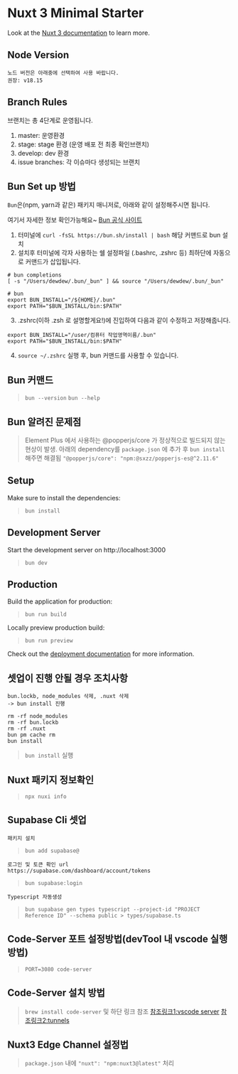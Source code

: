 # Nuxt 3 Minimal Starter

Look at the [Nuxt 3 documentation](https://nuxt.com/docs/getting-started/introduction) to learn more.


## Node Version

```
노드 버전은 아래중에 선택하여 사용 바랍니다.
권장: v18.15
```

## Branch Rules

브랜치는 총 4단계로 운영됩니다.
1. master: 운영환경
2. stage: stage 환경 (운영 배포 전 최종 확인브랜치)
3. develop: dev 환경
4. issue branches: 각 이슈마다 생성되는 브랜치

## Bun Set up 방법

`Bun`은(npm, yarn과 같은) 패키지 매니저로, 아래와 같이 설정해주시면 됩니다.

여기서 자세한 정보 확인가능해요~ [Bun 공식 사이트](https://bun.sh/)


1. 터미널에 `curl -fsSL https://bun.sh/install | bash` 해당 커맨드로 bun 설치
2. 설치후 터미널에 각자 사용하는 쉘 설정파일 (.bashrc, .zshrc 등) 최하단에 자동으로 커맨드가 삽입됩니다.

```
# bun completions
[ -s "/Users/dewdew/.bun/_bun" ] && source "/Users/dewdew/.bun/_bun"

# bun
export BUN_INSTALL="/${HOME}/.bun"
export PATH="$BUN_INSTALL/bin:$PATH"
```

3. .zshrc(이하 .zsh 로 설명할게요!)에 진입하여 다음과 같이 수정하고 저장해줍니다.
```
export BUN_INSTALL="/user/컴퓨터 작업영역이름/.bun"
export PATH="$BUN_INSTALL/bin:$PATH"
```

4. `source ~/.zshrc` 실행 후, bun 커맨드를 사용할 수 있습니다.

## Bun 커맨드
> `bun --version`
> `bun --help`

## Bun 알려진 문제점
> Element Plus 에서 사용하는 @popperjs/core 가 정상적으로 빌드되지 않는 현상이 발생.
> 아래의 dependency를 `package.json` 에 추가 후 `bun install` 해주면 해결됨
> `"@popperjs/core": "npm:@sxzz/popperjs-es@^2.11.6"`

## Setup
Make sure to install the dependencies:

> `bun install`

## Development Server
Start the development server on http://localhost:3000

> `bun dev`

## Production
Build the application for production:

> `bun run build`

Locally preview production build:

> `bun run preview`


Check out the [deployment documentation](https://nuxt.com/docs/getting-started/deployment) for more information.

## 셋업이 진행 안될 경우 조치사항
```
bun.lockb, node_modules 삭제, .nuxt 삭제
-> bun install 진행
```
```
rm -rf node_modules
rm -rf bun.lockb
rm -rf .nuxt
bun pm cache rm
bun install
```
> `bun install` 실행

## Nuxt 패키지 정보확인
> `npx nuxi info`

## Supabase Cli 셋업
```
패키지 설치
```
> `bun add supabase@`

```
로그인 및 토큰 확인 url
https://supabase.com/dashboard/account/tokens
```
> `bun supabase:login`

```
Typescript 자동생성
```
> `bun supabase gen types typescript --project-id "PROJECT Reference ID" --schema public > types/supabase.ts`



## Code-Server 포트 설정방법(devTool 내 vscode 실행방법)
> `PORT=3080 code-server`

## Code-Server 설치 방법
> `brew install code-server` 및 하단 링크 참조
> [참조링크1:vscode server](https://code.visualstudio.com/docs/remote/vscode-server)
> [참조링크2:tunnels](https://code.visualstudio.com/docs/remote/tunnels#_using-the-vs-code-ui)

## Nuxt3 Edge Channel 설정법
> `package.json` 내에 `"nuxt": "npm:nuxt3@latest"` 처리
